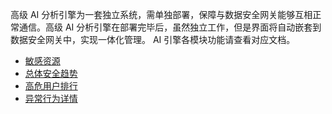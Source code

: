 高级 AI 分析引擎为一套独立系统，需单独部署，保障与数据安全网关能够互相正常通信。高级 AI 分析引擎在部署完毕后，虽然独立工作，但是界面将自动嵌套到数据安全网关中，实现一体化管理。 AI 引擎各模块功能请查看对应文档。
- [敏感资源](https://cloud.tencent.com/document/product/1025/32604)
- [总体安全趋势](https://cloud.tencent.com/document/product/1025/32682)
- [高危用户排行](https://cloud.tencent.com/document/product/1025/32690)
- [异常行为详情](https://cloud.tencent.com/document/product/1025/32691)
